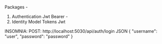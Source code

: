 Packages - 
1. Authentication Jwt Bearer - 
2. Identity Model Tokens Jwt


INSOMNIA:
POST:
http://localhost:5030/api/auth/login
JSON
{
  "username": "user",
  "password": "password"
}


